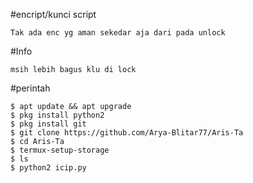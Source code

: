 #encript/kunci script

```
Tak ada enc yg aman sekedar aja dari pada unlock

```
#Info

```
msih lebih bagus klu di lock
```

#perintah

```
$ apt update && apt upgrade
$ pkg install python2
$ pkg install git
$ git clone https://github.com/Arya-Blitar77/Aris-Ta
$ cd Aris-Ta
$ termux-setup-storage
$ ls
$ python2 icip.py
```
